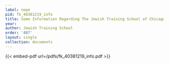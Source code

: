 ```yaml
---
label: nope
pid: fk_40381219_info
title: Some Information Regarding The Jewish Training School of Chicago, Illinois
year:
author: Jewish Training School
order: '407'
layout: single
collection: documents
---
```



{{< embed-pdf url=/pdfs/fk_40381219_info.pdf >}}
